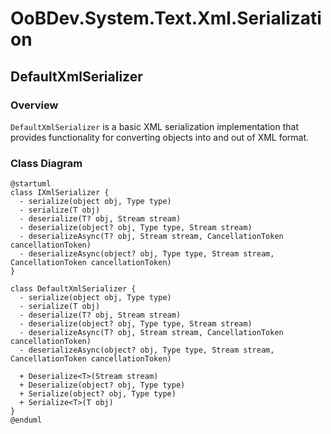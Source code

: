 # OoBDev.System.Text.Xml.Serialization

## DefaultXmlSerializer

### Overview

`DefaultXmlSerializer` is a basic XML serialization implementation that provides functionality for converting objects into and out of XML format.

### Class Diagram

```plantuml
@startuml
class IXmlSerializer {
  - serialize(object obj, Type type)
  - serialize(T obj)
  - deserialize(T? obj, Stream stream)
  - deserialize(object? obj, Type type, Stream stream)
  - deserializeAsync(T? obj, Stream stream, CancellationToken cancellationToken)
  - deserializeAsync(object? obj, Type type, Stream stream, CancellationToken cancellationToken)
}

class DefaultXmlSerializer {
  - serialize(object obj, Type type)
  - serialize(T obj)
  - deserialize(T? obj, Stream stream)
  - deserialize(object? obj, Type type, Stream stream)
  - deserializeAsync(T? obj, Stream stream, CancellationToken cancellationToken)
  - deserializeAsync(object? obj, Type type, Stream stream, CancellationToken cancellationToken)

  + Deserialize<T>(Stream stream)
  + Deserialize(object? obj, Type type)
  + Serialize(object? obj, Type type)
  + Serialize<T>(T obj)
}
@enduml
```